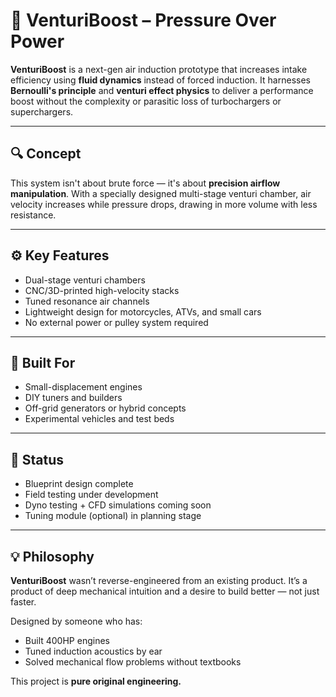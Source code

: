 # 💨 VenturiBoost – Pressure Over Power

**VenturiBoost** is a next-gen air induction prototype that increases intake efficiency using **fluid dynamics** instead of forced induction. It harnesses **Bernoulli's principle** and **venturi effect physics** to deliver a performance boost without the complexity or parasitic loss of turbochargers or superchargers.

---

## 🔍 Concept

This system isn't about brute force — it's about **precision airflow manipulation**. With a specially designed multi-stage venturi chamber, air velocity increases while pressure drops, drawing in more volume with less resistance.

---

## ⚙️ Key Features

- Dual-stage venturi chambers
- CNC/3D-printed high-velocity stacks
- Tuned resonance air channels
- Lightweight design for motorcycles, ATVs, and small cars
- No external power or pulley system required

---

## 🧠 Built For

- Small-displacement engines
- DIY tuners and builders
- Off-grid generators or hybrid concepts
- Experimental vehicles and test beds

---

## 🚧 Status

- Blueprint design complete
- Field testing under development
- Dyno testing + CFD simulations coming soon
- Tuning module (optional) in planning stage

---

## 💡 Philosophy

**VenturiBoost** wasn’t reverse-engineered from an existing product. It’s a product of deep mechanical intuition and a desire to build better — not just faster.

Designed by someone who has:
- Built 400HP engines
- Tuned induction acoustics by ear
- Solved mechanical flow problems without textbooks

This project is **pure original engineering.**
